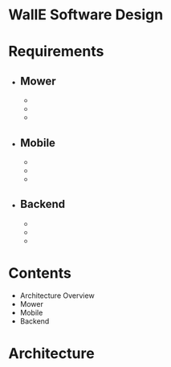 # WallE Software Design

# Requirements
* Mower
  -
  -
  -
  -
* Mobile
  -
  -
  -
  -
* Backend
  -
  -
  -
  -

# Contents
* Architecture Overview
* Mower
* Mobile
* Backend

# Architecture